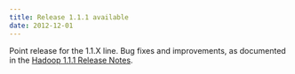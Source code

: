 ```yaml
---
title: Release 1.1.1 available
date: 2012-12-01
---
```

<!---
  Licensed under the Apache License, Version 2.0 (the "License");
  you may not use this file except in compliance with the License.
  You may obtain a copy of the License at

   http://www.apache.org/licenses/LICENSE-2.0

  Unless required by applicable law or agreed to in writing, software
  distributed under the License is distributed on an "AS IS" BASIS,
  WITHOUT WARRANTIES OR CONDITIONS OF ANY KIND, either express or implied.
  See the License for the specific language governing permissions and
  limitations under the License. See accompanying LICENSE file.
-->

Point release for the 1.1.X line. Bug fixes and improvements, as
documented in the [Hadoop 1.1.1 Release
Notes](https://hadoop.apache.org/docs/r1.1.1/releasenotes.html).

